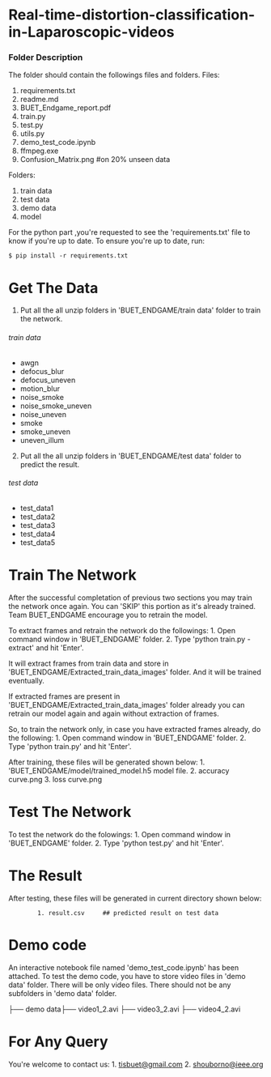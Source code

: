 # Real-time-distortion-classification-in-Laparoscopic-videos
### Folder Description

The folder should contain the followings files and folders.
Files:
1. requirements.txt
2. readme.md
3. BUET_Endgame_report.pdf
4. train.py
5. test.py
6. utils.py
7. demo_test_code.ipynb
8. ffmpeg.exe
9. Confusion_Matrix.png   	 #on 20% unseen data

Folders:
1. train data
2. test data
3. demo data
4. model
					
For the python part ,you're requested to see the 'requirements.txt' file to know if you're up to date. To ensure you're up to date, run:

`$ pip install -r requirements.txt`
	

	
# Get The Data 

1. Put all the all unzip folders in 'BUET_ENDGAME/train data' folder to train the network.

###### train data 
- awgn
- defocus_blur
- defocus_uneven
- motion_blur
- noise_smoke
- noise_smoke_uneven
- noise_uneven
- smoke
- smoke_uneven
- uneven_illum

2. Put all the all unzip folders in 'BUET_ENDGAME/test data' folder to predict the result.

###### test data 
- test_data1
- test_data2
- test_data3
- test_data4
- test_data5
 



# Train The Network

After the successful completation of previous two sections you may train the network once again. You can 'SKIP' this portion as it's already trained.
Team BUET_ENDGAME encourage you to retrain the model.

To extract frames and retrain the network do the followings:
			1. Open command window in 'BUET_ENDGAME' folder.
			2. Type 'python train.py -extract' and hit 'Enter'.

It will extract frames from train data and store in 'BUET_ENDGAME/Extracted_train_data_images' folder. And it will be trained eventually.

If extracted frames are present in 'BUET_ENDGAME/Extracted_train_data_images' folder already you can retrain our model again and again without extraction of frames.

So, to train the network only, in case you have extracted frames already, do the following:
			1. Open command window in 'BUET_ENDGAME' folder.
			2. Type 'python train.py' and hit 'Enter'.


After training, these files will be generated shown below:
			1. 'BUET_ENDGAME/model/trained_model.h5 model file.
			2. accuracy curve.png 
	       	3. loss curve.png 





# Test The Network 
 
To test the network do the folowings:
			1. Open command window in 'BUET_ENDGAME' folder.
			2. Type 'python test.py' and hit 'Enter'.





# The Result 

After testing, these files will be generated in current directory shown below:

	       	1. result.csv     ## predicted result on test data
	

		
# Demo code

An interactive notebook file named 'demo_test_code.ipynb' has been attached. To test the demo code, you have to store video files in 'demo data' folder. There will be only video files. There should not be any subfolders in 'demo data' folder.

├── demo data├── video1_2.avi
 	     ├── video3_2.avi
	     ├── video4_2.avi
 


# For Any Query
You're welcome to contact us:
	1. tisbuet@gmail.com
	2. shouborno@ieee.org


